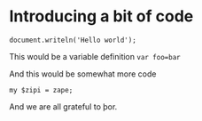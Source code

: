 # Introducing a bit of code

~~~
document.writeln('Hello world');
~~~

This would be a variable definition `var foo=bar`

And this would be somewhat more code

```
my $zipi = zape;
```

And we are all grateful to þor. 
